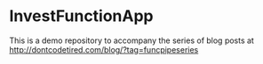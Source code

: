 # InvestFunctionApp

This is a demo repository to accompany the series of blog posts at http://dontcodetired.com/blog/?tag=funcpipeseries
